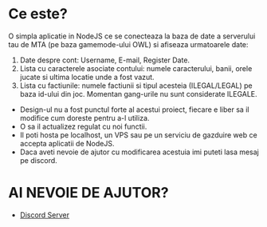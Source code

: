 
# Ce este?
O simpla aplicatie in NodeJS ce se conecteaza la baza de date a serverului tau de MTA (pe baza gamemode-ului OWL) si afiseaza urmatoarele date:

1. Date despre cont: Username, E-mail, Register Date.
2. Lista cu caracterele asociate contului: numele caracterului, banii, orele jucate si ultima locatie unde a fost vazut.
3. Lista cu factiunile: numele factiunii si tipul acesteia (ILEGAL/LEGAL) pe baza id-ului din joc. Momentan gang-urile nu sunt considerate ILEGALE.

- Design-ul nu a fost punctul forte al acestui proiect, fiecare e liber sa il modifice cum doreste pentru a-l utiliza.
- O sa il actualizez regulat cu noi functii.
- Il poti hosta pe localhost, un VPS sau pe un serviciu de gazduire web ce accepta aplicatii de NodeJS.
- Daca aveti nevoie de ajutor cu modificarea acestuia imi puteti lasa mesaj pe discord.


# AI NEVOIE DE AJUTOR?
- [Discord Server](https://discord.gg/HYc2hePeeU)
